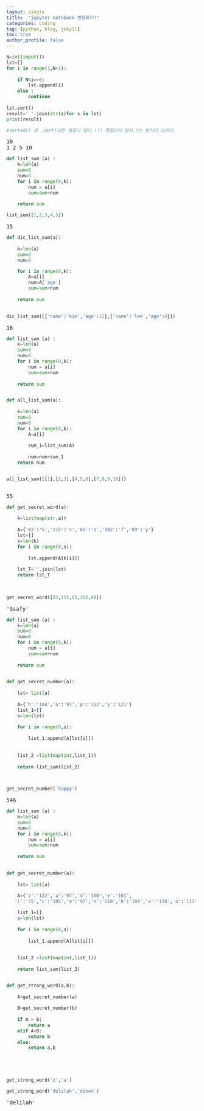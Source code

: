 ```yaml
---
layout: single
title:  "jupyter notebook 변환하기!"
categories: coding
tag: [python, blog, jekyll]
toc: true
author_profile: false
---
```


<head>
  <style>
    table.dataframe {
      white-space: normal;
      width: 100%;
      height: 240px;
      display: block;
      overflow: auto;
      font-family: Arial, sans-serif;
      font-size: 0.9rem;
      line-height: 20px;
      text-align: center;
      border: 0px !important;
    }

    table.dataframe th {
      text-align: center;
      font-weight: bold;
      padding: 8px;
    }

    table.dataframe td {
      text-align: center;
      padding: 8px;
    }

    table.dataframe tr:hover {
      background: #b8d1f3; 
    }

    .output_prompt {
      overflow: auto;
      font-size: 0.9rem;
      line-height: 1.45;
      border-radius: 0.3rem;
      -webkit-overflow-scrolling: touch;
      padding: 0.8rem;
      margin-top: 0;
      margin-bottom: 15px;
      font: 1rem Consolas, "Liberation Mono", Menlo, Courier, monospace;
      color: $code-text-color;
      border: solid 1px $border-color;
      border-radius: 0.3rem;
      word-break: normal;
      white-space: pre;
    }

  .dataframe tbody tr th:only-of-type {
      vertical-align: middle;
  }

  .dataframe tbody tr th {
      vertical-align: top;
  }

  .dataframe thead th {
      text-align: center !important;
      padding: 8px;
  }

  .page__content p {
      margin: 0 0 0px !important;
  }

  .page__content p > strong {
    font-size: 0.8rem !important;
  }

  </style>
</head>



```python
N=int(input())
lst=[]
for i in range(1,N+1):
    
    if N%i==0:
        lst.append(i)
    else :
        continue 
        
lst.sort()        
result=' '.join(str(s)for s in lst)
print(result)

#sorted() 와 .sort(리턴 밸류가 없다 !!! 헷갈리지 말자.)는 방식이 다르다. 
```

<pre>
10
1 2 5 10
</pre>

```python
def list_sum (a) :
    k=len(a)
    sum=0
    num=0
    for i in range(0,k):
        num = a[i]
        sum=sum+num
    
    return sum 

list_sum([1,2,3,4,5])  
```

<pre>
15
</pre>

```python
def dic_list_sum(a):
    
    k=len(a)
    sum=0
    num=0

    for i in range(0,k):
        A=a[i]
        num=A['age']
        sum=sum+num
        
    return sum
    

dic_list_sum([{'name':'kim','age':12},{'name':'lee','age':4}])
```

<pre>
16
</pre>

```python
def list_sum (a) :
    k=len(a)
    sum=0
    num=0
    for i in range(0,k):
        num = a[i]
        sum=sum+num
    
    return sum 


def all_list_sum(a):
     
    k=len(a)
    sum=0
    num=0
    for i in range(0,k):
        A=a[i]
        
        sum_1=list_sum(A)
        
        num=num+sum_1
    return num 


all_list_sum([[1],[2,3],[4,5,6],[7,8,9,10]])        
       
```

<pre>
55
</pre>

```python
def get_secret_word(a):
    
    k=list(map(str,a))
    
    A={'83':'S','115':'s','65':'a','102':'f','89':'y'}
    lst=[]
    s=len(k)
    for i in range(0,s):
        
        lst.append(A[k[i]])
        
    lst_T=''.join(lst)
    return lst_T
    

    
get_secret_word([83,115,65,102,89])
```

<pre>
'Ssafy'
</pre>

```python
def list_sum (a) :
    k=len(a)
    sum=0
    num=0
    for i in range(0,k):
        num = a[i]
        sum=sum+num
    
    return sum 
    

def get_secret_number(a):
    
    lst= list(a)
    
    A={'h':'104','a':'97','p':'112','y':'121'}
    list_1=[]
    s=len(lst)
    
    for i in range(0,s):
        
        list_1.append(A[lst[i]])
        
    
    list_2 =list(map(int,list_1))
    
    return list_sum(list_2)
    


get_secret_number('happy')
```

<pre>
546
</pre>

```python
def list_sum (a) :
    k=len(a)
    sum=0
    num=0
    for i in range(0,k):
        num = a[i]
        sum=sum+num
    
    return sum 
    

def get_secret_number(a):
    
    lst= list(a)
    
    A={'z':'122','a':'97','d':'100','e':'101',
   'l':'75','i':'105','a':'97','n':'110','h':'104','x':'120','o':'111','n':'110'}

    list_1=[]
    s=len(lst)
    
    for i in range(0,s):
        
        list_1.append(A[lst[i]])
        
    
    list_2 =list(map(int,list_1))
    
    return list_sum(list_2)


def get_strong_word(a,b):
    
    A=get_secret_number(a)
    
    B=get_secret_number(b)
    
    if A > B:
        return a
    elif A<B:
        return b
    else:
        return a,b





get_strong_word('z','a')

get_strong_word('delilah','dixon')
```

<pre>
'delilah'
</pre>

```python
```


```python
```

